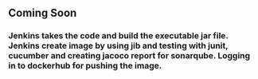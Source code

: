 

## Coming Soon
### Jenkins takes the code and build the executable jar file. Jenkins create image by using jib and testing with junit, cucumber and creating jacoco report for sonarqube. Logging in to dockerhub for pushing the image.
